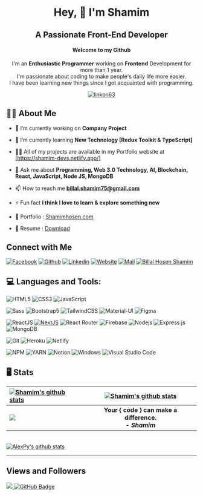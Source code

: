 <h1 align="center">Hey, 👋 I'm Shamim</h1>
<h2 align="center">A Passionate <strong>Front-End Developer</strong></h2>
<h4 align="center">Welcome to my <strong>Github</strong></h4>
<p align="center">I'm an <strong>Enthusiastic Programmer</strong> working on <strong>Frontend</strong> Development for more than 1 year.<br /> I'm passionate about coding to make people's daily life more easier.<br/> I have been learning new things since I got acquainted with programming.</strong></p>

<p align="center"> <a href="https://github.com/ryo-ma/github-profile-trophy"><img src="https://github-profile-trophy.vercel.app/?username=ShamimHosen75&theme=juicyfresh" alt="linkon63" /></a> </p>


## 🙋‍♂️ About Me
- 🔭 I’m currently working on **Company Project**

- 🌱 I’m currently learning **New Technology [Redux Toolkit & TypeScript]**

- 👨‍💻 All of my projects are available in my Portfolio website at [https://shamim-devs.netlify.app/]

- 💬 Ask me about **Programming, Web 3.0 Technology, AI, Blockchain, React, JavaScript, Node JS, MongoDB**

- 📫 How to reach me **billal.shamim75@gmail.com**

- ⚡ Fun fact **I think I love to learn & explore something new**
- 📝 Portfolio : [Shamimhosen.com](https://shamim-devs.netlify.app/)
- 📄 Resume : [Download](https://drive.google.com/file/d/1nM1kPz10jLfLzg1qzdQr3tfS8vBF6ihU/view?usp=share_link)


## Connect with Me


[![Facebook](https://img.shields.io/badge/Facebook-1877F2?style=for-the-badge&logo=facebook&logoColor=white)](https://www.facebook.com/billal.hosen.shamim96/)
[![Github](https://img.shields.io/badge/GitHub-100000?style=for-the-badge&logo=github&logoColor=white)](https://github.com/ShamimHosen75/)
[![Linkedin](https://img.shields.io/badge/LinkedIn-0077B5?style=for-the-badge&logo=linkedin&logoColor=white)](https://linkedin.com/in/billal-hosen-shamim/)
[![Website](https://img.shields.io/badge/website-000000?style=for-the-badge&logo=About.me&logoColor=white)](https://shamim-devs.netlify.app)
[![Mail](https://img.shields.io/badge/Gmail-D14836?style=for-the-badge&logo=gmail&logoColor=white)](mailto:billal.shamim75@gmail.com)
<a href="https://shamim-devs.netlify.app/" target="_blank">
<img
src='https://img.shields.io/badge/website-000000?style=for-the-badge&logo=About.me&logoColor=white'
alt='Billal Hosen Shamim'
/>
</a>

## 💻 Languages and Tools:

![HTML5](https://img.shields.io/badge/HTML5-E34F26?style=for-the-badge&logo=html5&logoColor=white)
![CSS3](https://img.shields.io/badge/CSS3-1572B6?style=for-the-badge&logo=css3&logoColor=white)
![JavaScript](https://img.shields.io/badge/JavaScript-F7DF1E?style=for-the-badge&logo=javascript&logoColor=black)

![Sass](https://img.shields.io/badge/Sass-CC6699?style=for-the-badge&logo=sass&logoColor=white)
![Bootstrap5](https://img.shields.io/badge/Bootstrap-563D7C?style=for-the-badge&logo=bootstrap&logoColor=white)
![TailwindCSS](https://img.shields.io/badge/tailwindcss-%2338B2AC.svg?style=for-the-badge&logo=tailwind-css&logoColor=white)
![Material-UI](https://img.shields.io/badge/Material--UI-0081CB?style=for-the-badge&logo=material-ui&logoColor=white)
![Figma](https://img.shields.io/badge/Figma-F24E1E?style=for-the-badge&logo=figma&logoColor=white)

![ReactJS](https://img.shields.io/badge/React-20232A?style=for-the-badge&logo=react&logoColor=61DAFB)
[![NextJS](https://img.shields.io/badge/NEXTJS-000000?style=for-the-badge&logo=Next.js&logoColor=white)](https://img.shields.io/badge/TypeScript-007ACC?style=for-the-badge&logo=typescript&logoColor=white)
![React Router](https://img.shields.io/badge/React_Router-CA4245?style=for-the-badge&logo=react-router&logoColor=white)
![Firebase](https://img.shields.io/badge/firebase-ffca28?style=for-the-badge&logo=firebase&logoColor=black)
![Nodejs](https://img.shields.io/badge/Node.js-339933?style=for-the-badge&logo=nodedotjs&logoColor=white)
![Express.js](https://img.shields.io/badge/Express.js-000000?style=for-the-badge&logo=express&logoColor=white)
![MongoDB](https://img.shields.io/badge/MongoDB-4EA94B?style=for-the-badge&logo=mongodb&logoColor=white)

![Git](https://img.shields.io/badge/Git-F05032?style=for-the-badge&logo=git&logoColor=white)
![Heroku](https://img.shields.io/badge/Heroku-430098?style=for-the-badge&logo=heroku&logoColor=white)
![Netlify](https://img.shields.io/badge/Netlify-00C7B7?style=for-the-badge&logo=netlify&logoColor=white)



![NPM](https://img.shields.io/badge/npm-CB3837?style=for-the-badge&logo=npm&logoColor=white)
![YARN](https://img.shields.io/badge/Yarn-2C8EBB?style=for-the-badge&logo=yarn&logoColor=white)
![Notion](https://img.shields.io/badge/Notion-000000?style=for-the-badge&logo=notion&logoColor=white)
![Windows](https://img.shields.io/badge/Windows-0078D6?style=for-the-badge&logo=windows&logoColor=white)
![Visual Studio Code](https://img.shields.io/badge/Visual_Studio_Code-0078D4?style=for-the-badge&logo=visual%20studio%20code&logoColor=white)


## 🖥 Stats


| <a href="https://github.com/ShamimHosen75"><img align="center" src="https://github-readme-streak-stats.herokuapp.com?user=ShamimHosen75&theme=tokyonight&hide_border=true&date_format=M%20j%5B%2C%20Y%5D)" alt="Shamim's github stats" /></a> | <a href="https://github.com/ShamimHosen75"><img align="center" src="https://github-readme-stats.vercel.app/api?username=ShamimHosen75&show_icons=true&include_all_commits=true&theme=tokyonight&hide_border=true" alt="Shamim's github stats" /></a> | 
| :------------- | :-------------: |
| <a href="https://github.com/ShamimHosen75"><img align="center" src="https://github-readme-stats.vercel.app/api/top-langs/?username=ShamimHosen75&layout=compact&theme=tokyonight&hide_border=true" /></a>  | <b>Your { code } can make a difference. <br /> - <i>Shamim</i></b> |

<br />
<a href="https://github.com/ShamimHosen75"><img align="center" src="https://github-readme-activity-graph.cyclic.app/graph?username=ShamimHosen75&bg_color=1a1b27&color=1f6feb&line=38bcad&point=628fdb&area=true&hide_border=true" alt="AlexPy's github stats" /></a>

<br />

---

## Views and Followers
<a href="https://github.com/Meghna-DAS/github-profile-views-counter">
    <img src="https://komarev.com/ghpvc/?username=ShamimHosen75">
</a>
<a href="https://github.com/ShamimHosen75?tab=followers"><img src="https://img.shields.io/github/followers/ShamimHosen75?label=Followers&style=social" alt="GitHub Badge"></a>
